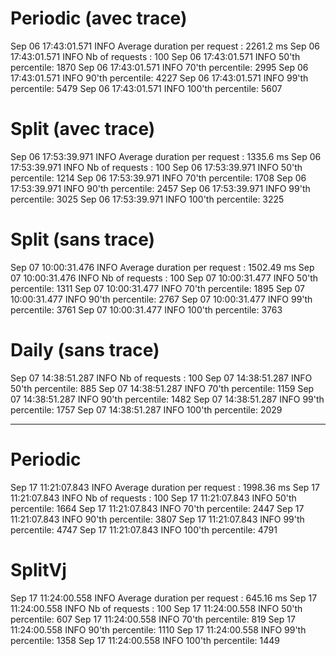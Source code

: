
# Periodic (avec trace)

Sep 06 17:43:01.571 INFO Average duration per request : 2261.2 ms
Sep 06 17:43:01.571 INFO Nb of requests : 100
Sep 06 17:43:01.571 INFO 50'th percentile: 1870
Sep 06 17:43:01.571 INFO 70'th percentile: 2995
Sep 06 17:43:01.571 INFO 90'th percentile: 4227
Sep 06 17:43:01.571 INFO 99'th percentile: 5479
Sep 06 17:43:01.571 INFO 100'th percentile: 5607

# Split (avec trace)
Sep 06 17:53:39.971 INFO Average duration per request : 1335.6 ms
Sep 06 17:53:39.971 INFO Nb of requests : 100
Sep 06 17:53:39.971 INFO 50'th percentile: 1214
Sep 06 17:53:39.971 INFO 70'th percentile: 1708
Sep 06 17:53:39.971 INFO 90'th percentile: 2457
Sep 06 17:53:39.971 INFO 99'th percentile: 3025
Sep 06 17:53:39.971 INFO 100'th percentile: 3225

# Split (sans trace)
Sep 07 10:00:31.476 INFO Average duration per request : 1502.49 ms
Sep 07 10:00:31.476 INFO Nb of requests : 100
Sep 07 10:00:31.477 INFO 50'th percentile: 1311
Sep 07 10:00:31.477 INFO 70'th percentile: 1895
Sep 07 10:00:31.477 INFO 90'th percentile: 2767
Sep 07 10:00:31.477 INFO 99'th percentile: 3761
Sep 07 10:00:31.477 INFO 100'th percentile: 3763

# Daily (sans trace)
Sep 07 14:38:51.287 INFO Nb of requests : 100
Sep 07 14:38:51.287 INFO 50'th percentile: 885
Sep 07 14:38:51.287 INFO 70'th percentile: 1159
Sep 07 14:38:51.287 INFO 90'th percentile: 1482
Sep 07 14:38:51.287 INFO 99'th percentile: 1757
Sep 07 14:38:51.287 INFO 100'th percentile: 2029

--------------- 

# Periodic 
Sep 17 11:21:07.843 INFO Average duration per request : 1998.36 ms
Sep 17 11:21:07.843 INFO Nb of requests : 100
Sep 17 11:21:07.843 INFO 50'th percentile: 1664
Sep 17 11:21:07.843 INFO 70'th percentile: 2447
Sep 17 11:21:07.843 INFO 90'th percentile: 3807
Sep 17 11:21:07.843 INFO 99'th percentile: 4747
Sep 17 11:21:07.843 INFO 100'th percentile: 4791


# SplitVj
Sep 17 11:24:00.558 INFO Average duration per request : 645.16 ms
Sep 17 11:24:00.558 INFO Nb of requests : 100
Sep 17 11:24:00.558 INFO 50'th percentile: 607
Sep 17 11:24:00.558 INFO 70'th percentile: 819
Sep 17 11:24:00.558 INFO 90'th percentile: 1110
Sep 17 11:24:00.558 INFO 99'th percentile: 1358
Sep 17 11:24:00.558 INFO 100'th percentile: 1449





